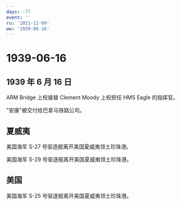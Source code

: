 ```yaml
---
days: -77
event: ''
ru: '2021-12-09'
ww: '1939-06-16'
---
```


# 1939-06-16

## 1939 年 6 月 16 日

ARM Bridge 上校接替 Clement Moody 上校担任 HMS Eagle 的指挥官。

"安康"被交付给巴拿马铁路公司。

## 夏威夷

美国海军 S-27 号驱逐舰离开美国夏威夷领土珍珠港。

美国海军 S-29 号驱逐舰离开美国夏威夷领土珍珠港。

## 美国

美国海军 S-25 号驱逐舰离开美国夏威夷领土珍珠港。